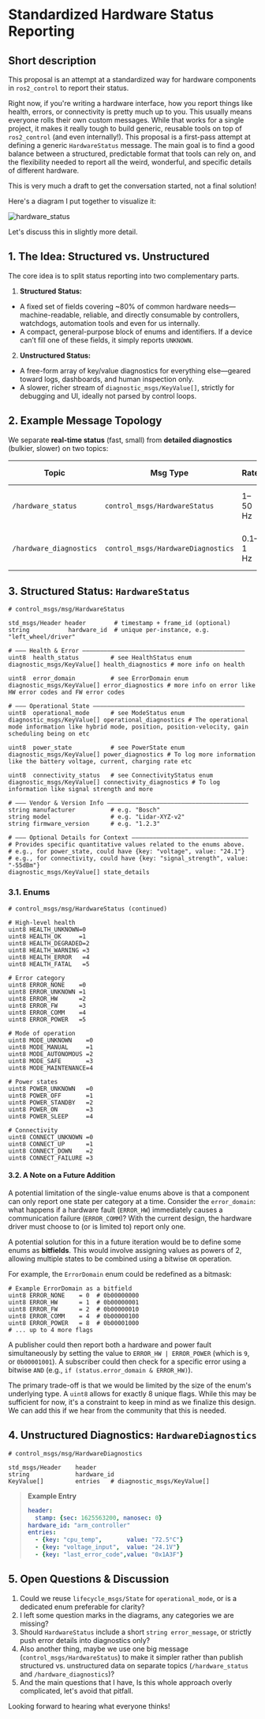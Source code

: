 # Standardized Hardware Status Reporting

## Short description

This proposal is an attempt at a standardized way for hardware components in `ros2_control` to report their status.

Right now, if you're writing a hardware interface, how you report things like health, errors, or connectivity is pretty much up to you. This usually means everyone rolls their own custom messages. While that works for a single project, it makes it really tough to build generic, reusable tools on top of `ros2_control` (and even internally!). This proposal is a first-pass attempt at defining a generic `HardwareStatus` message. The main goal is to find a good balance between a structured, predictable format that tools can rely on, and the flexibility needed to report all the weird, wonderful, and specific details of different hardware.

This is very much a draft to get the conversation started, not a final solution!

Here's a diagram I put together to visualize it:

![hardware_status](images/hardware_status.png)

Let's discuss this in slightly more detail.

## 1. The Idea: Structured vs. Unstructured

The core idea is to split status reporting into two complementary parts.

1. **Structured Status:**
- A fixed set of fields covering \~80% of common hardware needs—machine-readable, reliable, and directly consumable by controllers, watchdogs, automation tools and even for us internally.
- A compact, general-purpose block of enums and identifiers. If a device can’t fill one of these fields, it simply reports `UNKNOWN`.

2. **Unstructured Status:**
- A free-form array of key/value diagnostics for everything else—geared toward logs, dashboards, and human inspection only.
- A slower, richer stream of `diagnostic_msgs/KeyValue[]`, strictly for debugging and UI, ideally not parsed by control loops.

## 2. Example Message Topology

We separate **real-time status** (fast, small) from **detailed diagnostics** (bulkier, slower) on two topics:

| Topic                          | Msg Type                           | Rate     | Intended Use                                |
| ------------------------------ | ---------------------------------- | -------- | ------------------------------------------- |
| `/hardware_status`             | `control_msgs/HardwareStatus`      | 1–50 Hz  | Health, ops & safety logic, auto‐monitoring |
| `/hardware_diagnostics` | `control_msgs/HardwareDiagnostics` | 0.1–1 Hz | GUI dashboards, logs, debugging             |

## 3. Structured Status: `HardwareStatus`

```
# control_msgs/msg/HardwareStatus

std_msgs/Header header        # timestamp + frame_id (optional)
string           hardware_id  # unique per‐instance, e.g. "left_wheel/driver"

# ——— Health & Error ——————————————————————————————————————————————
uint8  health_status         # see HealthStatus enum
diagnostic_msgs/KeyValue[] health_diagnostics # more info on health

uint8  error_domain          # see ErrorDomain enum
diagnostic_msgs/KeyValue[] error_diagnostics # more info on error like HW error codes and FW error codes

# ——— Operational State ———————————————————————————————————————————
uint8  operational_mode      # see ModeStatus enum
diagnostic_msgs/KeyValue[] operational_diagnostics # The operational mode information like hybrid mode, position, position-velocity, gain scheduling being on etc

uint8  power_state           # see PowerState enum
diagnostic_msgs/KeyValue[] power_diagnostics # To log more information like the battery voltage, current, charging rate etc

uint8  connectivity_status   # see ConnectivityStatus enum
diagnostic_msgs/KeyValue[] connectivity_diagnostics # To log information like signal strength and more

# ——— Vendor & Version Info ————————————————————————————————————————
string manufacturer          # e.g. "Bosch"
string model                 # e.g. "Lidar-XYZ-v2"
string firmware_version      # e.g. "1.2.3"

# ——— Optional Details for Context —————————————————————————————————
# Provides specific quantitative values related to the enums above.
# e.g., for power_state, could have {key: "voltage", value: "24.1"}
# e.g., for connectivity, could have {key: "signal_strength", value: "-55dBm"}
diagnostic_msgs/KeyValue[] state_details
```

### 3.1. Enums

```
# control_msgs/msg/HardwareStatus (continued)

# High-level health
uint8 HEALTH_UNKNOWN=0
uint8 HEALTH_OK     =1
uint8 HEALTH_DEGRADED=2
uint8 HEALTH_WARNING =3
uint8 HEALTH_ERROR   =4
uint8 HEALTH_FATAL   =5

# Error category
uint8 ERROR_NONE    =0
uint8 ERROR_UNKNOWN =1
uint8 ERROR_HW      =2
uint8 ERROR_FW      =3
uint8 ERROR_COMM    =4
uint8 ERROR_POWER   =5

# Mode of operation
uint8 MODE_UNKNOWN    =0
uint8 MODE_MANUAL     =1
uint8 MODE_AUTONOMOUS =2
uint8 MODE_SAFE       =3
uint8 MODE_MAINTENANCE=4

# Power states
uint8 POWER_UNKNOWN   =0
uint8 POWER_OFF       =1
uint8 POWER_STANDBY   =2
uint8 POWER_ON        =3
uint8 POWER_SLEEP     =4

# Connectivity
uint8 CONNECT_UNKNOWN =0
uint8 CONNECT_UP      =1
uint8 CONNECT_DOWN    =2
uint8 CONNECT_FAILURE =3
```

#### 3.2. A Note on a Future Addition 

A potential limitation of the single-value enums above is that a component can only report one state per category at a time. Consider the `error_domain`: what happens if a hardware fault (`ERROR_HW`) immediately causes a communication failure (`ERROR_COMM`)? With the current design, the hardware driver must choose to (or is limited to) report only one.

A potential solution for this in a future iteration would be to define some enums as **bitfields**. This would involve assigning values as powers of 2, allowing multiple states to be combined using a bitwise `OR` operation.

For example, the `ErrorDomain` enum could be redefined as a bitmask:
```
# Example ErrorDomain as a bitfield
uint8 ERROR_NONE    = 0  # 0b00000000
uint8 ERROR_HW      = 1  # 0b00000001
uint8 ERROR_FW      = 2  # 0b00000010
uint8 ERROR_COMM    = 4  # 0b00000100
uint8 ERROR_POWER   = 8  # 0b00001000
# ... up to 4 more flags
```

A publisher could then report both a hardware and power fault simultaneously by setting the value to `ERROR_HW | ERROR_POWER` (which is `9`, or `0b00001001`). A subscriber could then check for a specific error using a bitwise `AND` (e.g., `if (status.error_domain & ERROR_HW)`).

The primary trade-off is that we would be limited by the size of the enum's underlying type. A `uint8` allows for exactly 8 unique flags. While this may be sufficient for now, it's a constraint to keep in mind as we finalize this design. We can add this if we hear from the community that this is needed.

## 4. Unstructured Diagnostics: `HardwareDiagnostics`

```
# control_msgs/msg/HardwareDiagnostics

std_msgs/Header    header
string             hardware_id
KeyValue[]         entries   # diagnostic_msgs/KeyValue[]
```

> **Example Entry**
>
> ```yaml
> header:
>   stamp: {sec: 1625563200, nanosec: 0}
> hardware_id: "arm_controller"
> entries:
>   - {key: "cpu_temp",       value: "72.5°C"}
>   - {key: "voltage_input",  value: "24.1V"}
>   - {key: "last_error_code",value: "0x1A3F"}
> ```

## 5. Open Questions & Discussion

1. Could we reuse `lifecycle_msgs/State` for `operational_mode`, or is a dedicated enum preferable for clarity?
2. I left some question marks in the diagrams, any categories we are missing?
3. Should `HardwareStatus` include a short `string error_message`, or strictly push error details into diagnostics only?
4. Also another thing, maybe we use one big message (`control_msgs/HardwareStatus`) to make it simpler rather than publish structured vs. unstructured data on separate topics (`/hardware_status` and `/hardware_diagnostics`)?
5. And the main questions that I have, Is this whole approach overly complicated, let's avoid that pitfall.

Looking forward to hearing what everyone thinks!
